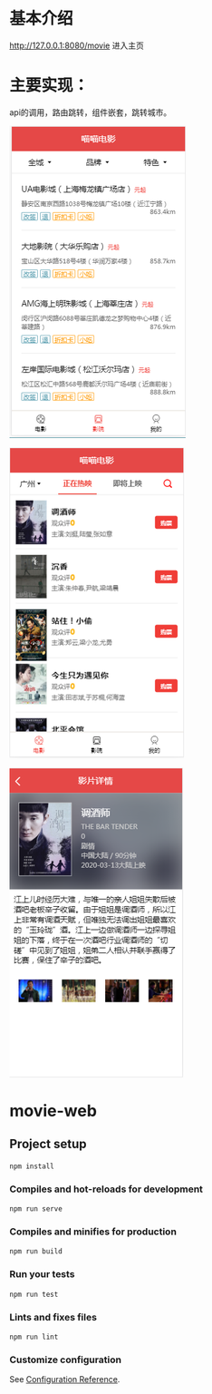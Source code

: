 # 基本介绍
http://127.0.0.1:8080/movie 进入主页

# 主要实现：
api的调用，路由跳转，组件嵌套，跳转城市。

![image](https://github.com/shootFrie/movie-mobile/blob/master/cinema.png)

![image](https://github.com/shootFrie/movie-mobile/blob/master/movie.png)

![image](https://github.com/shootFrie/movie-mobile/blob/master/detail.png)


# movie-web

## Project setup
```
npm install
```

### Compiles and hot-reloads for development
```
npm run serve
```

### Compiles and minifies for production
```
npm run build
```

### Run your tests
```
npm run test
```

### Lints and fixes files
```
npm run lint
```

### Customize configuration
See [Configuration Reference](https://cli.vuejs.org/config/).
